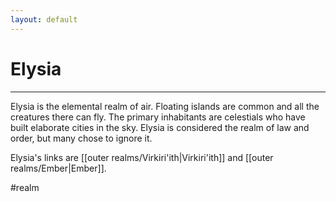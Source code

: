 ```yaml
---
layout: default
---
```


# Elysia
---

Elysia is the elemental realm of air. Floating islands are common and all the creatures there can fly. The primary inhabitants are celestials who have built elaborate cities in the sky. Elysia is considered the realm of law and order, but many chose to ignore it.

Elysia's links are [[outer realms/Virkiri'ith|Virkiri'ith]] and [[outer realms/Ember|Ember]].

#realm